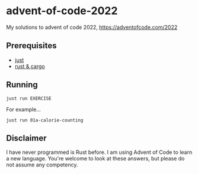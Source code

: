 # advent-of-code-2022

My solutions to advent of code 2022, https://adventofcode.com/2022

## Prerequisites

* [just](https://github.com/casey/just)
* [rust & cargo](https://www.rust-lang.org/tools/install)

## Running

```
just run EXERCISE
```

For example...

```
just run 01a-calorie-counting
```

## Disclaimer

I have never programmed is Rust before. I am using Advent of Code to learn a
new language. You're welcome to look at these answers, but please do not assume
any competency.
